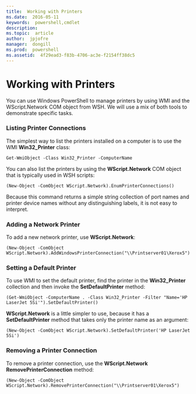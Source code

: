 ```yaml
---
title:  Working with Printers
ms.date:  2016-05-11
keywords:  powershell,cmdlet
description:  
ms.topic:  article
author:  jpjofre
manager:  dongill
ms.prod:  powershell
ms.assetid:  4f29ead3-f83b-4706-ac3e-f2154ff38dc5
---
```


# Working with Printers
You can use Windows PowerShell to manage printers by using WMI and the WScript.Network COM object from WSH. We will use a mix of both tools to demonstrate specific tasks.

### Listing Printer Connections
The simplest way to list the printers installed on a computer is to use the WMI **Win32\_Printer** class:

```
Get-WmiObject -Class Win32_Printer -ComputerName
```

You can also list the printers by using the **WScript.Network** COM object that is typically used in WSH scripts:

```
(New-Object -ComObject WScript.Network).EnumPrinterConnections()
```

Because this command returns a simple string collection of port names and printer device names without any distinguishing labels, it is not easy to interpret.

### Adding a Network Printer
To add a new network printer, use **WScript.Network**:

```
(New-Object -ComObject WScript.Network).AddWindowsPrinterConnection("\\Printserver01\Xerox5")
```

### Setting a Default Printer
To use WMI to set the default printer, find the printer in the **Win32\_Printer** collection and then invoke the **SetDefaultPrinter** method:

```
(Get-WmiObject -ComputerName . -Class Win32_Printer -Filter "Name='HP LaserJet 5Si'").SetDefaultPrinter()
```

**WScript.Network** is a little simpler to use, because it has a **SetDefaultPrinter** method that takes only the printer name as an argument:

```
(New-Object -ComObject WScript.Network).SetDefaultPrinter('HP LaserJet 5Si')
```

### Removing a Printer Connection
To remove a printer connection, use the **WScript.Network RemovePrinterConnection** method:

```
(New-Object -ComObject WScript.Network).RemovePrinterConnection("\\Printserver01\Xerox5")
```

